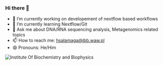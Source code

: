 ### Hi there 👋

- 🔭 I’m currently working on developement of nextflow based workflows
- 🌱 I’m currently learning Nextflow/Git
- 💬 Ask me about DNA/RNA sequencing analysis, Metagenomics related topics
- 📫 How to reach me: hsalamaga@ibb.waw.pl  
- 😄 Pronouns: He/Him

<picture>
 <source media="(prefers-color-scheme: dark)" srcset="![image](https://github.com/HubSalamaga/HubSalamaga/assets/134604152/6417b05b-49d1-4028-a118-80ca284dcb03)">
 <source media="(prefers-color-scheme: light)" srcset="![image](https://github.com/HubSalamaga/HubSalamaga/assets/134604152/8c7bab91-cd29-4948-9ecc-84d79eddd7b6)">
 <img alt="Institute Of Biochemistry and Biophysics" src="![image](https://github.com/HubSalamaga/HubSalamaga/assets/134604152/0b5cd828-a874-4f3f-827a-a112d5fdd1d2)">
</picture>
